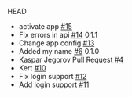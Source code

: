 HEAD
* activate app [#15](https://github.com/eritikass/tpt1/pull/15)
* Fix errors in api [#14](https://github.com/eritikass/tpt1/pull/14)
0.1.1
* Change app config [#13](https://github.com/eritikass/tpt1/pull/13)
* Added my name [#6](https://github.com/eritikass/tpt1/pull/6)
0.1.0
* Kaspar Jegorov Pull Request [#4](https://github.com/eritikass/tpt1/pull/4)
* Kert [#10](https://github.com/eritikass/tpt1/pull/10)
* Fix login support [#12](https://github.com/eritikass/tpt1/pull/12)
* Add login support [#11](https://github.com/eritikass/tpt1/pull/11)
